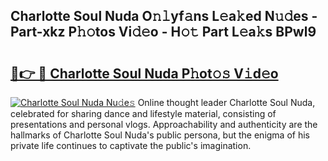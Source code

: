 ## Charlotte Soul Nuda O𝚗𝚕yf𝚊ns L𝚎a𝚔ed N𝚞𝚍es - Part-xkz P𝚑𝚘tos Vi𝚍𝚎o - H𝚘𝚝 Part L𝚎a𝚔s BPwl9

# <h2><a href="http://kf0eg2a.oniu.top/?m=Charlotte+Soul+Nuda">🔗👉 🔴 Charlotte Soul Nuda P𝚑ot𝚘𝚜 V𝚒d𝚎o</a></h2>

[![Charlotte Soul Nuda Nu𝚍e𝚜](https://i.imgur.com/0qMVB7G.gif)](http://kf0eg2a.oniu.top/?m=Charlotte+Soul+Nuda)
Online thought leader Charlotte Soul Nuda, celebrated for sharing dance and lifestyle material, consisting of presentations and personal vlogs. Approachability and authenticity are the hallmarks of Charlotte Soul Nuda's public persona, but the enigma of his private life continues to captivate the public's imagination.  
